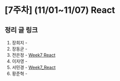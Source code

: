 # [7주차] (11/01~11/07) React

## 정리 글 링크

1. 장희지 - 
2. 장동균 - 
3. 전은정 - [Week7 React](https://jjung-lab.tistory.com/28)
4. 이자영 - 
5. 서민경 - [Week7_React](https://min1307.tistory.com/26) 
6. 황준혁 - 
